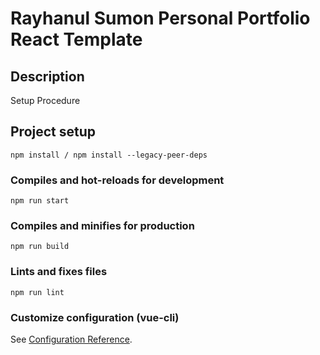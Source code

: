 # Rayhanul Sumon Personal Portfolio React Template

## Description

Setup Procedure 

## Project setup

```
npm install / npm install --legacy-peer-deps 
``` 

### Compiles and hot-reloads for development

```
npm run start
```

### Compiles and minifies for production

``` 
npm run build 
```

### Lints and fixes files

```
npm run lint
```

### Customize configuration (vue-cli)

See [Configuration Reference](https://cli.vuejs.org/config/).
